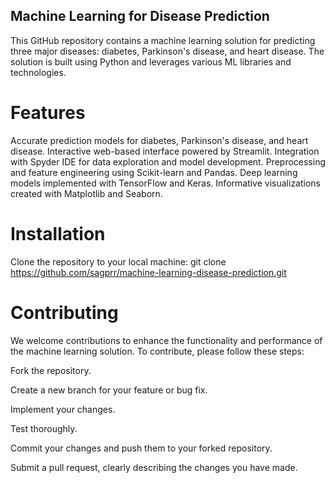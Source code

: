 ## Machine Learning for Disease Prediction
This GitHub repository contains a machine learning solution for predicting three major diseases: diabetes, Parkinson's disease, and heart disease. 
The solution is built using Python and leverages various ML libraries and technologies.


# Features

Accurate prediction models for diabetes, Parkinson's disease, and heart disease.
Interactive web-based interface powered by Streamlit.
Integration with Spyder IDE for data exploration and model development.
Preprocessing and feature engineering using Scikit-learn and Pandas.
Deep learning models implemented with TensorFlow and Keras.
Informative visualizations created with Matplotlib and Seaborn.

# Installation
Clone the repository to your local machine:
git clone https://github.com/sagprr/machine-learning-disease-prediction.git

# Contributing

We welcome contributions to enhance the functionality and performance of the machine learning solution. To contribute, please follow these steps:

Fork the repository.

Create a new branch for your feature or bug fix.

Implement your changes.

Test thoroughly.

Commit your changes and push them to your forked repository.

Submit a pull request, clearly describing the changes you have made.

